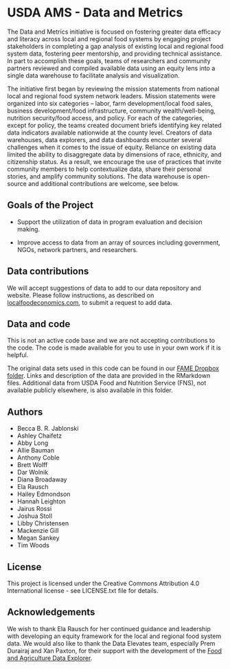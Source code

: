 # USDA AMS - Data and Metrics

The Data and Metrics initiative is focused on fostering greater data efficacy and literacy across local and regional food systems by engaging project stakeholders in completing a gap analysis of existing local and regional food system data, fostering peer mentorship, and providing technical assistance. In part to accomplish these goals, teams of researchers and community partners reviewed and compiled available data using an equity lens into a single data warehouse to facilitate analysis and visualization. 

The initiative first began by reviewing the mission statements from national local and regional food system network leaders. Mission statements were organized into six categories – labor, farm development/local food sales, business development/food infrastructure, community wealth/well-being, nutrition security/food access, and policy. For each of the categories, except for policy, the teams created document briefs identifying key related data indicators available nationwide at the county level. Creators of data warehouses, data explorers, and data dashboards encounter several challenges when it comes to the issue of equity. Reliance on existing data limited the ability to disaggregate data by dimensions of race, ethnicity, and citizenship status. As a result, we encourage the use of practices that invite community members to help contextualize data, share their personal stories, and amplify community solutions. The data warehouse is open-source and additional contributions are welcome, see below.  


## Goals of the Project

  * Support the utilization of data in program evaluation and decision making. 
  
  * Improve access to data from an array of sources including government, NGOs, network partners, and researchers. 


## Data contributions

We will accept suggestions of data to add to our data repository and website. Please follow instructions, as described on [localfoodeconomics.com](https://localfoodeconomics.com/data/recommendations/), to submit a request to add data. 


## Data and code 

This is not an active code base and we are not accepting contributions to the code. The code is made available for you to use in your own work if it is helpful. 

The original data sets used in this code can be found in our [FAME Dropbox folder](https://www.dropbox.com/scl/fo/zpxmg4ka2j7iol1bxrtsn/h?dl=0&rlkey=vshhwvzb2ukpu9dvn06z14o5x). Links and description of the data are provided in the RMarkdown files. Additional data from USDA Food and Nutrition Service (FNS), not available publicly elsewhere, is also available in this folder.


## Authors

  * Becca B. R. Jablonski 
  * Ashley Chaifetz 
  * Abby Long 
  * Allie Bauman 
  * Anthony Coble 
  * Brett Wolff 
  * Dar Wolnik 
  * Diana Broadaway 
  * Ela Rausch 
  * Hailey Edmondson 
  * Hannah Leighton 
  * Jairus Rossi 
  * Joshua Stoll 
  * Libby Christensen 
  * Mackenzie Gill 
  * Megan Sankey 
  * Tim Woods 


## License
This project is licensed under the Creative Commons Attribution 4.0 International license - see LICENSE.txt file for details. 

## Acknowledgements

We wish to thank Ela Rausch for her continued guidance and leadership with developing an equity framework for the local and regional food system data. We would also like to thank the Data Elevates team, especially Prem Durairaj and Xan Paxton, for their support with the development of the [Food and Agriculture Data Explorer](https://localfoodeconomics.com/data/).  
